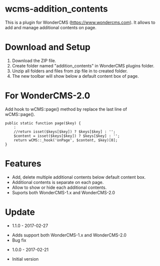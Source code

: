 # wcms-addition_contents
This is a plugin for WonderCMS (https://www.wondercms.com). It allows to add and manage additional contents on page.

# Download and Setup
1. Download the ZIP file.
2. Create folder named "addition_contents" in WonderCMS plugins folder. 
3. Unzip all folders and files from zip file in to created folder.
4. The new toolbar will show below a default content box of page.

# For WonderCMS-2.0
Add hook to wCMS::page() method by replace the last line of wCMS::page().

```
public static function page($key) {
	:	
	//return isset($keys[$key]) ? $keys[$key] : '';
	$content = isset($keys[$key]) ? $keys[$key] : '';
	return wCMS::_hook('onPage', $content, $key)[0];
}  
```

# Features
- Add, delete multiple additional contents below default content box.
- Additional contents is separate on each page.
- Allow to show or hide each additional contents.
- Suports both WonderCMS-1.x and WonderCMS-2.0

# Update
* 1.1.0 - 2017-02-27
 - Adds support both WonderCMS-1.x and WonderCMS-2.0
 - Bug fix
* 1.0.0 - 2017-02-21
 - Initial version
